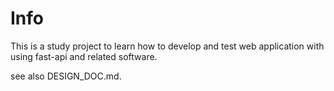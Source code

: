 # Info

This is a study project to learn how to develop and test web application with
using fast-api and related software.

see also DESIGN_DOC.md.
